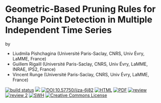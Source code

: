 # Geometric-Based Pruning Rules for Change Point Detection in Multiple Independent Time Series

by 

- Liudmila Pishchagina (Université Paris-Saclay, CNRS, Univ Évry, LaMME, France)
- Guillem Rigaill (Université Paris-Saclay, CNRS, Univ Évry, LaMME, INRAE, IPS2, France)
- Vincent Runge (Université Paris-Saclay, CNRS, Univ Évry, LaMME, France)

 
[![build status](https://github.com/computorg/published-202406-pishchagina-change-point/workflows/build/badge.svg)](https://github.com/computorg/published-202406-pishchagina-change-point/)
[![](https://img.shields.io/github/last-commit/computorg/published-202406-pishchagina-change-point.svg)](https://github.com/computorg/published-202406-pishchagina-change-point/commits/main)
[![DOI:10.57750/jjza-6j82](https://img.shields.io/badge/DOI-10.57750/4y84-4t68.svg)](https://doi.org/10.57750/4y84-4t68)
[![HTML](https://img.shields.io/badge/article-HTML-034E79)](https://computo.sfds.asso.fr/published-202406-pishchagina-change-point/)
[![PDF](https://img.shields.io/badge/article-PDF-034E79)](https://computo.sfds.asso.fr/published-202406-pishchagina-change-point/published-elmasri-optimal.pdf)
[![review](https://img.shields.io/badge/review-report%201-blue)](https://github.com/computorg/published-202406-pishchagina-change-point/issues/2)
[![review 2](https://img.shields.io/badge/review-report%202-blue)](https://github.com/computorg/published-202406-pishchagina-change-point/issues/3)
[![SWH](https://archive.softwareheritage.org/badge/origin/https://github.com/computorg/published-202406-pishchagina-change-point)](
https://archive.softwareheritage.org/browse/origin/?origin_url=https://github.com/computorg/published-202406-pishchagina-change-point)
[![Creative Commons License](https://i.creativecommons.org/l/by/4.0/80x15.png)](http://creativecommons.org/licenses/by/4.0/)


